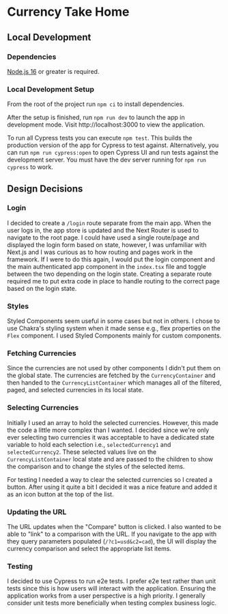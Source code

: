 # Currency Take Home

## Local Development

### Dependencies

[Node.js 16](https://nodejs.org/en/) or greater is required.

### Local Development Setup

From the root of the project run `npm ci` to install dependencies.

After the setup is finished, run `npm run dev` to launch the app in development mode. Visit http://localhost:3000 to view the application.

To run all Cypress tests you can execute `npm test`. This builds the production version of the app for Cypress to test against. Alternatively, you can run `npm run cypress:open` to open Cypress UI and run tests against the development server. You must have the dev server running for `npm run cypress` to work.

## Design Decisions

### Login

I decided to create a `/login` route separate from the main app. When the user logs in, the app store is updated and the Next Router is used to navigate to the root page. I could have used a single route/page and displayed the login form based on state, however, I was unfamiliar with Next.js and I was curious as to how routing and pages work in the framework. If I were to do this again, I would put the login component and the main authenticated app component in the `index.tsx` file and toggle between the two depending on the login state. Creating a separate route required me to put extra code in place to handle routing to the correct page based on the login state.

### Styles

Styled Components seem useful in some cases but not in others. I chose to use Chakra's styling system when it made sense e.g., flex properties on the `Flex` component. I used Styled Components mainly for custom components.

### Fetching Currencies

Since the currencies are not used by other components I didn't put them on the global state. The currencies are fetched by the `CurrencyContainer` and then handed to the `CurrencyListContainer` which manages all of the filtered, paged, and selected currencies in its local state. 

### Selecting Currencies

Initially I used an array to hold the selected currencies. However, this made the code a little more complex than I wanted. I decided since we're only ever selecting two currencies it was acceptable to have a dedicated state variable to hold each selection i.e., `selectedCurrency1` and `selectedCurrency2`. These selected values live on the `CurrencyListContainer` local state and are passed to the children to show the comparison and to change the styles of the selected items.

For testing I needed a way to clear the selected currencies so I created a button. After using it quite a bit I decided it was a nice feature and added it as an icon button at the top of the list.

### Updating the URL

The URL updates when the "Compare" button is clicked. I also wanted to be able to "link" to a comparison with the URL. If you navigate to the app with they query parameters populated (`/?c1=usd&c2=cad`), the UI will display the currency comparison and select the appropriate list items.

### Testing

I decided to use Cypress to run e2e tests. I prefer e2e test rather than unit tests since this is how users will interact with the application. Ensuring the application works from a user perspective is a high priority. I generally consider unit tests more beneficially when testing complex business logic. 
